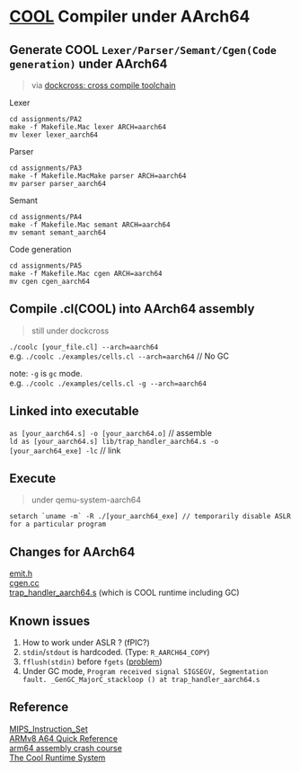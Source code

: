 
# [COOL](https://en.wikipedia.org/wiki/Cool_(programming_language)) Compiler under AArch64

## Generate COOL `Lexer/Parser/Semant/Cgen(Code generation)` under AArch64
> via [dockcross: cross compile toolchain](https://github.com/dockcross/dockcross)

Lexer
```
cd assignments/PA2
make -f Makefile.Mac lexer ARCH=aarch64
mv lexer lexer_aarch64
```
Parser
```
cd assignments/PA3
make -f Makefile.MacMake parser ARCH=aarch64
mv parser parser_aarch64
```
Semant
```
cd assignments/PA4
make -f Makefile.Mac semant ARCH=aarch64
mv semant semant_aarch64
```
Code generation
```
cd assignments/PA5
make -f Makefile.Mac cgen ARCH=aarch64
mv cgen cgen_aarch64
```

## Compile .cl(COOL) into AArch64 assembly
> still under dockcross

`./coolc [your_file.cl] --arch=aarch64` \
e.g. `./coolc ./examples/cells.cl --arch=aarch64` // No GC

note: `-g` is `gc` mode. \
e.g. `./coolc ./examples/cells.cl -g --arch=aarch64`

## Linked into executable

`as [your_aarch64.s] -o [your_aarch64.o]` // assemble \
`ld as [your_aarch64.s] lib/trap_handler_aarch64.s -o [your_aarch64_exe] -lc` // link


## Execute 
> under qemu-system-aarch64
```
setarch `uname -m` -R ./[your_aarch64_exe] // temporarily disable ASLR for a particular program
```

## Changes for AArch64
[emit.h](https://github.com/tingwei628/cool-compiler-1/blob/tingwei628-aarch64/assignments/PA5/emit.h) \
[cgen.cc](https://github.com/tingwei628/cool-compiler-1/blob/tingwei628-aarch64/assignments/PA5/cgen.cc) \
[trap_handler_aarch64.s](https://github.com/tingwei628/cool-compiler-1/blob/tingwei628-aarch64/lib/trap_handler_aarch64.s) (which is COOL runtime including GC)

## Known issues
1. How to work under ASLR ? (fPIC?)
2. `stdin`/`stdout` is hardcoded. (Type: `R_AARCH64_COPY`)
3. `fflush(stdin)` before `fgets` ([problem](https://stackoverflow.com/a/63369562/5321961))
4. Under GC mode, `Program received signal SIGSEGV, Segmentation fault. _GenGC_MajorC_stackloop () at trap_handler_aarch64.s`

## Reference
[MIPS_Instruction_Set](https://www.dsi.unive.it/~gasparetto/materials/MIPS_Instruction_Set.pdf) \
[ARMv8 A64 Quick Reference](https://courses.cs.washington.edu/courses/cse469/19wi/arm64.pdf) \
[arm64 assembly crash course](https://github.com/Siguza/ios-resources/blob/master/bits/arm64.md) \
[The Cool Runtime System](https://web.stanford.edu/class/cs143/materials/cool-runtime.pdf)
